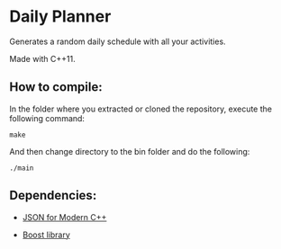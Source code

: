 # Daily Planner

Generates a random daily schedule with all your activities.

Made with C++11.

## How to compile:

In the folder where you extracted or cloned the repository, execute the following command:

``make``

And then change directory to the bin folder and do the following:

``./main``

## Dependencies:

* [JSON for Modern C++](https://github.com/nlohmann/json)

* [Boost library](http://www.boost.org/)
